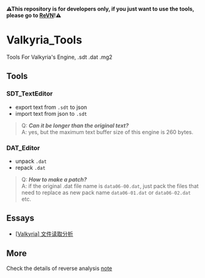 **⚠This repository is for developers only, if you just want to use the tools, please go to [ReVN](https://github.com/Dir-A/ReVN)!⚠**

# Valkyria_Tools
Tools For Valkyria's Engine, .sdt .dat .mg2

## Tools
### SDT_TextEditor
 - export text from `.sdt` to json
 - import text from json to `.sdt`
> Q: ***Can it be longer than the original text?***  
> A: yes, but the maximum text buffer size of this engine is 260 bytes.

### DAT_Editor
 - unpack `.dat`
 - repack `.dat`
> Q: ***How to make a patch?***  
> A: if the original .dat file name is `data06-00.dat`, just pack the files that need to replace as new pack name `data06-01.dat` or `data06-02.dat` etc.

## Essays
- [[Valkyria] 文件读取分析](https://github.com/Dir-A/Dir-A_Essays_MD/blob/main/Reverse/%5BValkyria%5D%20%E6%96%87%E4%BB%B6%E8%AF%BB%E5%8F%96%E5%88%86%E6%9E%90/%5BValkyria%5D%20%E6%96%87%E4%BB%B6%E8%AF%BB%E5%8F%96%E5%88%86%E6%9E%90.md)


## More
Check the details of reverse analysis [note](/etc)
